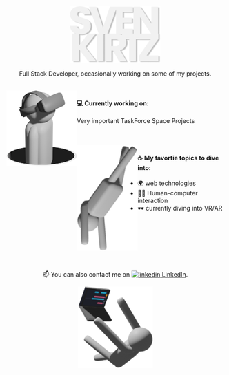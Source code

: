 <p align="center">
  <img alt="logo" width="210" src="https://raw.githubusercontent.com/svki0001/svki0001/main/img/logo_github.png">
<p/>
<p align="center">Full Stack Developer, occasionally working on some of my projects.</p>
<br>
<img alt="working on" align="left" src="https://raw.githubusercontent.com/svki0001/svki0001/main/img/vr.png">
<h4>💻 Currently working on:</h4>
<p>Very important TaskForce Space Projects</p>
<br>
<br>
<img alt="topics" align="left" src="https://raw.githubusercontent.com/svki0001/svki0001/main/img/fly.png">
<h4>☕ My favortie topics to dive into:</h4>
<ul>
  <li>🌍 web technologies</li>
  <li>👩‍💻 Human-computer interaction</li>
  <li>🕶 currently diving into VR/AR</li>
</ul>
<br>
<br>
<br>
<br>
<br>
<br>
<p align="center">
  📫 You can also contact me on <a href="https://www.linkedin.com/in/sven-kirtz" rel="nofollow noreferrer">
    <img alt="linkedin" src="https://i.stack.imgur.com/gVE0j.png"> LinkedIn</a>.
</p>
<p align="center">
  <img src="https://raw.githubusercontent.com/svki0001/svki0001/main/img/fall.png">
</p>
